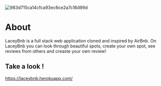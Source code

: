 ![983d715ca14cfca93ec6ce2a7c16d99d](https://user-images.githubusercontent.com/38087319/201725487-69cecff8-d7e0-483d-99c7-6b816fff09d2.png)

# About 
LaceyBnb is a full stack web application cloned and inspired by AirBnb. On LaceyBnb you can look through beautiful spots, create your own spot, see reviews from others and creaste your own review! 

## Take a look ! 
https://laceybnb.herokuapp.com/